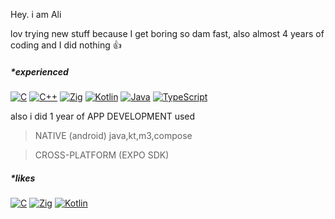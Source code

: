 Hey. i am Ali

lov trying new stuff because I get boring so dam fast, also almost 4 years of coding and I did nothing 👍



##### *experienced
[![C](https://img.shields.io/badge/C-00599C?logo=c&logoColor=white)](#)
[![C++](https://img.shields.io/badge/C++-%2300599C.svg?logo=c%2B%2B&logoColor=white)](#)
[![Zig](https://img.shields.io/badge/Zig-F7A41D?logo=zig&logoColor=fff)](#)
[![Kotlin](https://img.shields.io/badge/Kotlin-%237F52FF.svg?logo=kotlin&logoColor=white)](#)
[![Java](https://img.shields.io/badge/Java-%23ED8B00.svg?logo=openjdk&logoColor=white)](#)
[![TypeScript](https://img.shields.io/badge/TypeScript-3178C6?logo=typescript&logoColor=fff)](#)

also i did 1 year of APP DEVELOPMENT used

> NATIVE (android) java,kt,m3,compose

> CROSS-PLATFORM (EXPO SDK)


##### *likes
[![C](https://img.shields.io/badge/C-00599C?logo=c&logoColor=white)](#)
[![Zig](https://img.shields.io/badge/Zig-F7A41D?logo=zig&logoColor=fff)](#)
[![Kotlin](https://img.shields.io/badge/Kotlin-%237F52FF.svg?logo=kotlin&logoColor=white)](#)
